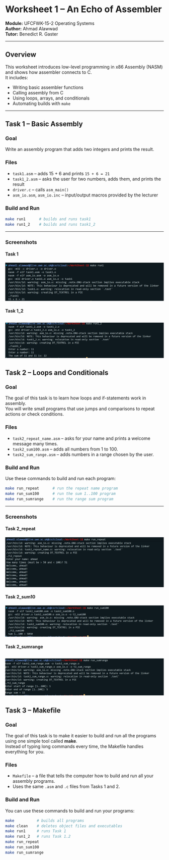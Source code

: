 # Worksheet 1 – An Echo of Assembler
**Module:** UFCFWK-15-2 Operating Systems  
**Author:** Ahmad Alawwad  
**Tutor:** Benedict R. Gaster  

---

## Overview
This worksheet introduces low-level programming in x86 Assembly (NASM) and shows how assembler connects to C.  
It includes:
- Writing basic assembler functions  
- Calling assembly from C  
- Using loops, arrays, and conditionals  
- Automating builds with `make`

---

## Task 1 – Basic Assembly

### Goal  
Write an assembly program that adds two integers and prints the result.

### Files  
- `task1.asm` – adds 15 + 6 and prints `15 + 6 = 21`  
- `task1_2.asm` – asks the user for two numbers, adds them, and prints the result  
- `driver.c` – calls `asm_main()`  
- `asm_io.asm`, `asm_io.inc` – input/output macros provided by the lecturer  

### Build and Run  
```bash
make run1      # builds and runs task1
make run1_2    # builds and runs task1_2
```
---
### Screenshots
#### Task 1
![Task 1 Output](screenshots/task1_output.png)
#### Task 1_2
![Task 1_2 Output](screenshots/task1_2_output.png)
---



## Task 2 – Loops and Conditionals

### Goal
The goal of this task is to learn how loops and if-statements work in assembly.  
You will write small programs that use jumps and comparisons to repeat actions or check conditions.

### Files
- `task2_repeat_name.asm` – asks for your name and prints a welcome message many times.  
- `task2_sum100.asm` – adds all numbers from 1 to 100.  
- `task2_sum_range.asm` – adds numbers in a range chosen by the user.

### Build and Run
Use these commands to build and run each program:
```bash
make run_repeat      # run the repeat name program
make run_sum100      # run the sum 1..100 program
make run_sumrange    # run the range sum program
```
---
### Screenshots
#### Task 2_repeat
![Task_2_repeat_Output](screenshots/Task_2_repeat_Output.png)
#### Task 2_sum10
![Task_2_sum100_Output](screenshots/Task_2_sum100_Output.png)
#### Task 2_sumrange
![Task_2_sumrange_Output](screenshots/Task_2_sumrange_Output.png)
---

## Task 3 – Makefile

### Goal
The goal of this task is to make it easier to build and run all the programs using one simple tool called **make**.  
Instead of typing long commands every time, the Makefile handles everything for you.

### Files
- `Makefile` – a file that tells the computer how to build and run all your assembly programs.  
- Uses the same `.asm` and `.c` files from Tasks 1 and 2.

### Build and Run
You can use these commands to build and run your programs:
```bash
make          # builds all programs
make clean    # deletes object files and executables
make run1     # runs Task 1
make run1_2   # runs Task 1.2
make run_repeat
make run_sum100
make run_sumrange
